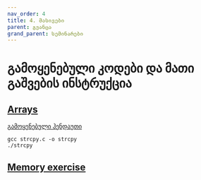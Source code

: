 ```yaml
---
nav_order: 4
title: 4. მასივები
parent: გვანცა
grand_parent: სემინარები
---
```


# გამოყენებული კოდები და მათი გაშვების ინსტრუქცია

## [Arrays](https://github.com/freeuni-paradigms/freeuni-paradigms.github.io/tree/master/content/seminars/Gvantsa/S4_arrays)
[გამოყენებული ჰენდაუთი](https://github.com/freeuni-paradigms/freeuni-paradigms.github.io/blob/master/content/handouts/arrays.pdf)

```
gcc strcpy.c -o strcpy
./strcpy
```

## [Memory exercise](https://github.com/freeuni-paradigms/freeuni-paradigms.github.io/tree/master/content/seminars/Gvantsa/S4_arrays/memory.pdf)

